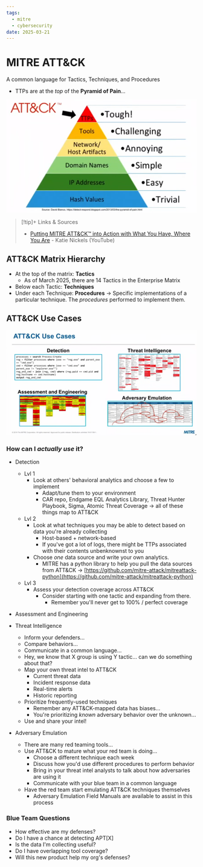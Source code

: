 ```yaml
---
tags:
  - mitre
  - cybersecurity
date: 2025-03-21
---
```

# MITRE ATT&CK
A common language for Tactics, Techniques, and Procedures
- TTPs are at the *top* of the **Pyramid of Pain**...

![](../../assets/images/Pasted%20image%2020250321150749.png)

> [!tip]+ Links & Sources
> - [Putting MITRE ATT&CK™ into Action with What You Have, Where You Are](https://www.youtube.com/watch?v=bkfwMADar0M) - Katie Nickels (YouTube)

## ATT&CK Matrix Hierarchy

- At the top of the matrix: **Tactics**
	- As of March 2025, there are 14 Tactics in the Enterprise Matrix
- Below each Tactic: **Techniques**
- Under each Technique: **Procedures** → Specific implementations of a particular technique. The *procedures* performed to implement them.

## ATT&CK Use Cases

![](../../assets/images/Pasted%20image%2020250321152913.png)

### How can I *actually use* it?

- Detection
	- Lvl 1
		- Look at others' behavioral analytics and choose a few to implement
			- Adapt/tune them to your environment
			- CAR repo, Endgame EQL Analytics Library, Threat Hunter Playbook, Sigma, Atomic Threat Coverage → all of these things map to ATT&CK
	- Lvl 2
		- Look at what techniques you may be able to detect based on data you're already collecting
			- Host-based + network-based
			- If you've got a lot of logs, there might be TTPs associated with their contents unbenknownst to you
		- Choose *one* data source and write your own analytics.
			- MITRE has a python library to help you pull the data sources from ATT&CK → [https://github.com/mitre-attack/mitreattack-python](https://github.com/mitre-attack/mitreattack-python)
	- Lvl 3
		- Assess your detection coverage across ATT&CK
			- Consider starting with one tactic and expanding from there.
				- Remember you'll never get to 100% / perfect coverage

- Assessment and Engineering

- Threat Intelligence
	- Inform your defenders...
	- Compare behaviors...
	- Communicate in a common language...
	- Hey, we know that X group is using Y tactic... can we do something about that?
	- Map your own threat intel to ATT&CK
		- Current threat data
		- Incident response data
		- Real-time alerts
		- Historic reporting
	- Prioritize frequently-used techniques
		- Remember any ATT&CK-mapped data has biases...
		- You're prioritizing *known* adversary behavior over the unknown...
	- Use and share your intel!

- Adversary Emulation
	- There are many red teaming tools...
	- Use ATT&CK to mature what your red team is doing...
		- Choose a different technique each week
		- Discuss how you'd use different procedures to perform behavior
		- Bring in your threat intel analysts to talk about how adversaries are using it
		- Communicate with your blue team in a common language
	- Have the red team start emulating ATT&CK techniques themselves
		- Adversary Emulation Field Manuals are available to assist in this process

### Blue Team Questions

- How effective are my defenses?
- Do I have a chance at detecting APT\[X]
- Is the data I'm collecting useful?
- Do I have overlapping tool coverage?
- Will this new product help my org's defenses?